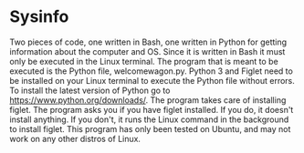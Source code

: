 # Sysinfo
Two pieces of code, one written in Bash, one written in Python for getting information about the computer and OS. Since it is written in Bash it must only be executed in the Linux terminal. The program that is meant to be executed is the Python file, welcomewagon.py. Python 3 and Figlet need to be installed on your Linux terminal to execute the Python file without errors. To install the latest version of Python go to https://www.python.org/downloads/. The program takes care of installing figlet. The program asks you if you have figlet installed. If you do, it doesn't install anything. If you don't, it runs the Linux command in the background to install figlet. This program has only been tested on Ubuntu, and may not work on any other distros of Linux.
